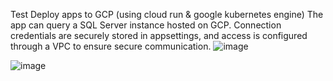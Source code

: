 Test Deploy apps to GCP (using cloud run & google kubernetes engine)
The app can query a SQL Server instance hosted on GCP. Connection credentials are securely stored in appsettings, and access is configured through a VPC to ensure secure communication.
![image](https://github.com/user-attachments/assets/10be5866-59f6-42b7-9af4-d9f3fe69ae86)


![image](https://github.com/user-attachments/assets/e4a55923-50bf-43c2-bca7-dcebd0462f08)
